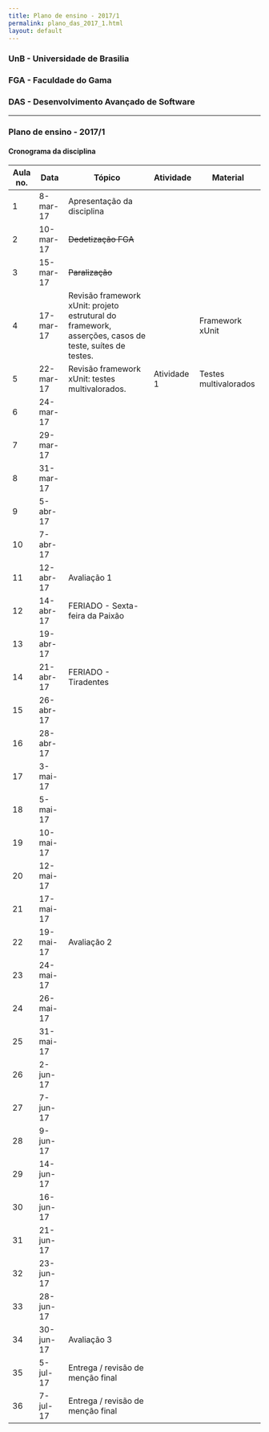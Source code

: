 ```yaml
---
title: Plano de ensino - 2017/1
permalink: plano_das_2017_1.html
layout: default 
---
```


### UnB - Universidade de Brasilia
### FGA - Faculdade do Gama
### DAS - Desenvolvimento Avançado de Software
------
### Plano de ensino - 2017/1 


#### Cronograma da disciplina

|Aula no.|Data     |Tópico                            |Atividade|Material|
|--------|---------|----------------------------------|---------|--------|
|1       |8-mar-17 |Apresentação da disciplina        |         |        |
|2       |10-mar-17|~~Dedetização FGA~~               |         |        |
|3       |15-mar-17|~~Paralização~~                   |         |        |
|4       |17-mar-17|Revisão framework xUnit: projeto estrutural do framework, asserções, casos de teste, suítes de testes. |  | Framework xUnit |
|5       |22-mar-17|Revisão framework xUnit: testes multivalorados. | Atividade 1 | Testes multivalorados |
|6       |24-mar-17|                                  |         |        |
|7       |29-mar-17|                                  |         |        |
|8       |31-mar-17|                                  |         |        |
|9       |5-abr-17 |                                  |         |        |
|10      |7-abr-17 |                                  |         |        |
|11      |12-abr-17|Avaliação 1                       |         |        |
|12      |14-abr-17|FERIADO - Sexta-feira da Paixão   |         |        |
|13      |19-abr-17|                                  |         |        |
|14      |21-abr-17|FERIADO - Tiradentes              |         |        |
|15      |26-abr-17|                                  |         |        |
|16      |28-abr-17|                                  |         |        |
|17      |3-mai-17 |                                  |         |        |
|18      |5-mai-17 |                                  |         |        |
|19      |10-mai-17|                                  |         |        |
|20      |12-mai-17|                                  |         |        |
|21      |17-mai-17|                                  |         |        |
|22      |19-mai-17|Avaliação 2                       |         |        |
|23      |24-mai-17|                                  |         |        |
|24      |26-mai-17|                                  |         |        |
|25      |31-mai-17|                                  |         |        |
|26      |2-jun-17 |                                  |         |        |
|27      |7-jun-17 |                                  |         |        |
|28      |9-jun-17 |                                  |         |        |
|29      |14-jun-17|                                  |         |        |
|30      |16-jun-17|                                  |         |        |
|31      |21-jun-17|                                  |         |        |
|32      |23-jun-17|                                  |         |        |
|33      |28-jun-17|                                  |         |        |
|34      |30-jun-17|Avaliação 3                       |         |        |
|35      |5-jul-17 |Entrega / revisão de menção final |         |        |
|36      |7-jul-17 |Entrega / revisão de menção final |         |        |
